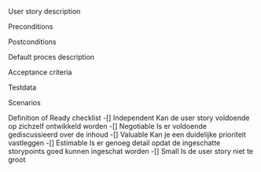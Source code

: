 User story description

Preconditions

Postconditions

Default proces description

Acceptance criteria

Testdata

Scenarios

Definition of Ready checklist
-[] Independent  Kan de user story voldoende op zichzelf ontwikkeld worden
-[] Negotiable Is er voldoende gediscussieerd over de inhoud
-[] Valuable Kan je een duidelijke prioriteit vastleggen
-[] Estimable Is er genoeg detail opdat de ingeschatte storypoints goed kunnen ingeschat worden
-[] Small Is de user story niet te groot

